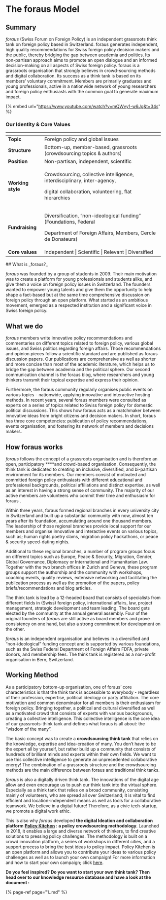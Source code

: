 # The foraus Model

## Summary

_foraus_ \(Swiss Forum on Foreign Policy\) is an independent grassroots think tank on foreign policy based in Switzerland. foraus generates independent, high quality recommendations for Swiss foreign policy decision makers and the public, thereby bridging the gap between academia and politics. Its non-partisan approach aims to promote an open dialogue and an informed decision-making on all aspects of Swiss foreign policy. foraus is a grassroots organisation that strongly believes in crowd-sourcing methods and digital collaboration. Its success as a think tank is based on its members’ voluntary commitment. Members are primarily graduates and young professionals, active in a nationwide network of young researchers and foreign policy enthusiasts with the common goal to generate maximum impact.

{% embed url="https://www.youtube.com/watch?v=mQWvy1-w6Jg&t=34s" %}

### Our Identity & Core Values

<table>
  <thead>
    <tr>
      <th style="text-align:left"></th>
      <th style="text-align:left"></th>
    </tr>
  </thead>
  <tbody>
    <tr>
      <td style="text-align:left"><b>Topic</b>
      </td>
      <td style="text-align:left">Foreign policy and global issues</td>
    </tr>
    <tr>
      <td style="text-align:left"><b>Structure</b>
      </td>
      <td style="text-align:left">Bottom-up, member-based, grassroots (crowdsourcing topics &amp; authors)</td>
    </tr>
    <tr>
      <td style="text-align:left"><b>Position</b>
      </td>
      <td style="text-align:left">Non-partisan, independent, scientific</td>
    </tr>
    <tr>
      <td style="text-align:left"><b>Working style</b>
      </td>
      <td style="text-align:left">
        <p>Crowdsourcing, collective intelligence, interdisciplinary, inter-agency,</p>
        <p>digital collaboration, volunteering, flat hierarchies</p>
      </td>
    </tr>
    <tr>
      <td style="text-align:left"><b>Fundraising</b>
      </td>
      <td style="text-align:left">
        <p>Diversification, &#x201D;non-ideological funding&#x201D; (Foundations,
          Federal</p>
        <p>Department of Foreign Affairs, Members, Cercle de Donateurs)</p>
      </td>
    </tr>
    <tr>
      <td style="text-align:left"><b>Core values</b>
      </td>
      <td style="text-align:left">Independent | Scientific | Relevant | Diversified</td>
    </tr>
  </tbody>
</table>## What is _foraus?_

_foraus_ was founded by a group of students in 2009. Their main motivation was to create a platform for young professionals and students alike, and give them a voice on foreign policy issues in Switzerland. The founders wanted to empower young talents and give them the opportunity to help shape a fact-based but at the same time comprehensive discussion on foreign policy through an open platform. What started as an ambitious movement, emerged as a respected institution and a significant voice in Swiss foreign policy.

## What we do

_foraus_ members write innovative policy recommendations and commentaries on different topics related to foreign policy, various global issues, and Swiss politics regarding foreign affairs. Those recommendations and opinion pieces follow a scientific standard and are published as foraus discussion papers. Our publications are comprehensive as well as shorter and more concise than most of the academic literature, which helps us to bridge the gap between academia and the political sphere. Our second communication channel is the foraus blog, where researchers and young thinkers transmit their topical expertise and express their opinion.

Furthermore, the foraus community regularly organises public events on various topics -  nationwide, applying innovative and interactive hosting methods. In recent years, several foraus members were consulted as experts on a series of topics related to Swiss foreign policy for domestic political discussions. This shows how foraus acts as a matchmaker between innovative ideas from bright citizens and decision makers. In short, foraus has three core competencies: publication of policy recommendations, events organisation, and fostering its network of members and decisions makers.

## **How foraus works**

_foraus_ follows the concept of a grassroots organisation and is therefore an open, participatory ****and crowd-based organisation. Consequently, the think tank is dedicated to creating an inclusive, diversified, and bi-partisan environment for its members. Our members consist of motivated and committed foreign policy enthusiasts with different educational and professional backgrounds, political affiliations and distinct expertise, as well as an interest in having a strong sense of community. The majority of our active members are volunteers who commit their time and enthusiasm for foraus .

Within three years, foraus formed regional branches in every university city in Switzerland and built up a substantial community with now, almost ten years after its foundation, accumulating around one thousand members. The leadership of those regional branches provide local support for our members and organise innovative and interactive events on various topics, such as; human rights poetry slams, migration policy hackathons, or peace & security speed-dating nights.

Additional to these regional branches, a number of program groups focus on different topics such as Europe, Peace & Security, Migration, Gender, Global Governance, Diplomacy or International and Humanitarian Law. Together with the two branch offices in Zurich and Geneva, these program groups support the authorship and the community with workshops, coaching events, quality reviews, extensive networking and facilitating the publication process as well as the promotion of the papers, policy briefs/recommendations and blog articles. 

The think tank is lead by a 12-headed board that consists of specialists from different fields in \(Swiss\) foreign policy, international affairs, law, project management, strategic development and team leading. The board gets elected by the community at the annual general assembly. Four of the original founders of _foraus_ are still active as board members and prove consistency on one hand, but also a strong commitment for development on the other.

_foraus_ is an independent organisation and believes in a diversified and “non-ideological” funding concept and is supported by various foundations, such as the Swiss Federal Department of  Foreign Affairs FDFA, private donors, and membership fees. The think tank is registered as a non-profit organisation in Bern, Switzerland.

## Working Method

As a participatory bottom-up organisation, one of foraus’ core characteristics is that the think tank is accessible to everybody - regardless of their profession, expertise, political ideology or party affiliation. The core motivation and common denominator for all members is their enthusiasm for foreign policy. Bringing together, a political and cultural diversified as well as a motivated crowd that consists of experts with various backgrounds, creating a collective intelligence. This collective intelligence is the core idea of our grassroots-think tank and defines what foraus is all about: the “wisdom of the many”. 

The basic concept was to create a **crowdsourcing think tank** that relies on the knowledge, expertise and idea-creation of many. You don’t have to be the expert all by yourself, but rather build up a community that consists of hundreds of brilliant minds and experts within their own fields. We want to use this collective intelligence to generate an unprecedented collaborative energy! The combination of a grassroots structure and the crowdsourcing methods are the main difference between foraus and traditional think tanks. 

_foraus_ is also a digitally driven think tank. The innovations of the digital age allow and even encourage us to push our think tank into the virtual sphere. Especially as a think tank that relies on a broad community, consisting mainly of volunteers, who are spread all over Switzerland; it is vital to find efficient and location-independent means as well as tools for a collaborative teamwork. We believe in a digital future! Therefore, as a civic tech-startup, we promote a digital work ethic. 

This is also why _foraus_ developed **the digital Ideation and collaboration platform** [**Policy Kitchen**](https://policykitchen.com) **: a policy crowdsourcing methodology**. Launched in 2018, it enables a large and diverse network of thinkers, to find creative solutions to pressing policy challenges. The methodology is built on a crowd innovation platform, a series of workshops in different cities, and a support process to bring the best ideas to policy impact. Policy Kitchen is an open platform and allows you to contribute your ideas to various policy challenges as well as to launch your own campaign! For more information and how to start your own campaign; click [here](../online-presence/policy-kitchen.md). 

  
**Do you feel inspired? Do you want to start your own think tank? Then head over to our knowledge resource database and have a look at the document :**

{% page-ref page="1..md" %}



